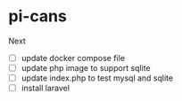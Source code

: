 # pi-cans

Next
- [ ] update docker compose file
- [ ] update php image to support sqlite
- [ ] update index.php to test mysql and sqlite
- [ ] install laravel
